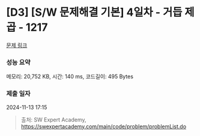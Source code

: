 # [D3] [S/W 문제해결 기본] 4일차 - 거듭 제곱 - 1217 

[문제 링크](https://swexpertacademy.com/main/code/problem/problemDetail.do?contestProbId=AV14dUIaAAUCFAYD) 

### 성능 요약

메모리: 20,752 KB, 시간: 140 ms, 코드길이: 495 Bytes

### 제출 일자

2024-11-13 17:15



> 출처: SW Expert Academy, https://swexpertacademy.com/main/code/problem/problemList.do